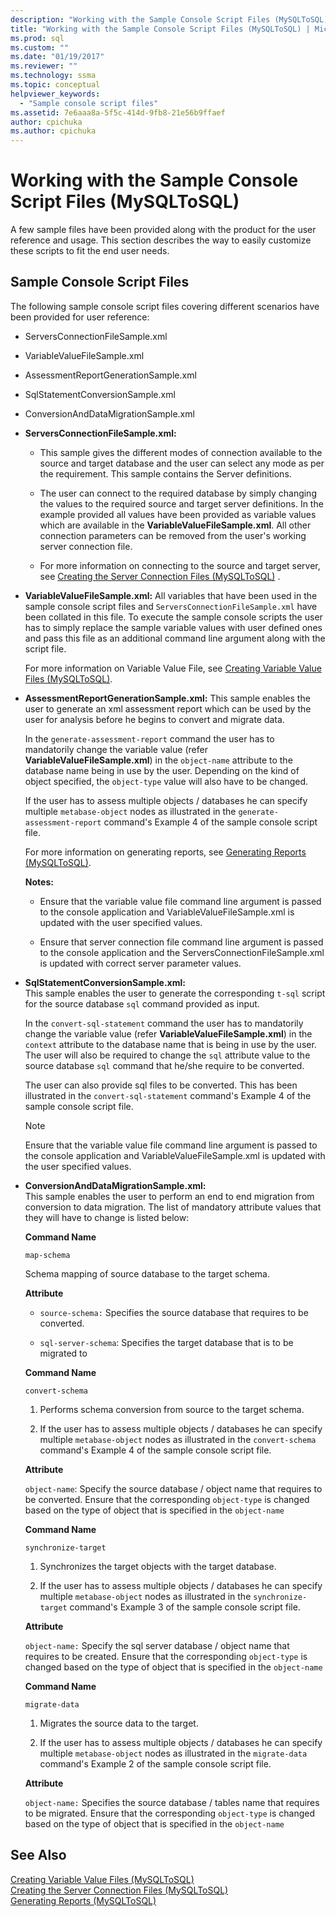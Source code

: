 ```yaml
---
description: "Working with the Sample Console Script Files (MySQLToSQL)"
title: "Working with the Sample Console Script Files (MySQLToSQL) | Microsoft Docs"
ms.prod: sql
ms.custom: ""
ms.date: "01/19/2017"
ms.reviewer: ""
ms.technology: ssma
ms.topic: conceptual
helpviewer_keywords: 
  - "Sample console script files"
ms.assetid: 7e6aaa8a-5f5c-414d-9fb8-21e56b9ffaef
author: cpichuka 
ms.author: cpichuka 
---
```

# Working with the Sample Console Script Files (MySQLToSQL)
A few sample files have been provided along with the product for the user reference and usage. This section describes the way to easily customize these scripts to fit the end user needs.  
  
## Sample Console Script Files  
The following sample console script files covering different scenarios have been provided for user reference:  
  
-   ServersConnectionFileSample.xml  
  
-   VariableValueFileSample.xml  
  
-   AssessmentReportGenerationSample.xml  
  
-   SqlStatementConversionSample.xml  
  
-   ConversionAndDataMigrationSample.xml  
  
-   **ServersConnectionFileSample.xml:**  
  
    -   This sample gives the different modes of connection available to the source and target database and the user can select any mode as per the requirement. This sample contains the Server definitions.  
  
    -   The user can connect to the required database by simply changing the values to the required source and target server definitions. In the example provided all values have been provided as variable values which are available in the **VariableValueFileSample.xml**.  All other connection parameters can be removed from the user's working server connection file.  
  
    -   For more information on connecting to the source and target server, see [Creating the Server Connection Files &#40;MySQLToSQL&#41;](../../ssma/mysql/creating-the-server-connection-files-mysqltosql.md) .  
  
-   **VariableValueFileSample.xml:** All variables that have been used in the sample console script files and `ServersConnectionFileSample.xml` have been collated in this file. To execute the sample console scripts the user has to simply replace the sample variable values with user defined ones and pass this file as an additional command line argument along with the script file.  
  
    For more information on Variable Value File, see [Creating Variable Value Files &#40;MySQLToSQL&#41;](../../ssma/mysql/creating-variable-value-files-mysqltosql.md).  
  
-   **AssessmentReportGenerationSample.xml:** This sample enables the user to generate an xml assessment report which can be used by the user for analysis before he begins to convert and migrate data.  
  
    In the `generate-assessment-report` command the user has to mandatorily change the variable value (refer **VariableValueFileSample.xml**) in the `object-name` attribute to the database name being in use by the user. Depending on the kind of object specified, the `object-type` value will also have to be changed.  
  
    If the user has to assess multiple objects / databases he can specify multiple `metabase-object` nodes as illustrated in the `generate-assessment-report` command's Example 4 of the sample console script file.  
  
    For more information on generating reports, see [Generating Reports &#40;MySQLToSQL&#41;](../../ssma/mysql/generating-reports-mysqltosql.md).  
  
    **Notes:**  
  
    -   Ensure that the variable value file command line argument is passed to the console application and VariableValueFileSample.xml is updated with the user specified values.  
  
    -   Ensure that server connection file command line argument is passed to the console application and the ServersConnectionFileSample.xml is updated with correct server parameter values.  
  
-   **SqlStatementConversionSample.xml:**  
    This sample enables the user to generate the corresponding `t-sql` script for the source database `sql` command provided as input.  
  
    In the `convert-sql-statement` command the user has to mandatorily change the variable value (refer **VariableValueFileSample.xml**) in the `context` attribute to the database name that is being in use by the user. The user will also be required to change the `sql` attribute value to the source database `sql` command that he/she require to be converted.  
  
    The user can also provide sql files to be converted. This has been illustrated in the `convert-sql-statement` command's Example 4 of the sample console script file.  
  
    > [!NOTE]  
    > Ensure that the variable value file command line argument is passed to the console application and VariableValueFileSample.xml is updated with the user specified values.  
  
-   **ConversionAndDataMigrationSample.xml:**  
     This sample enables the user to perform an end to end migration from conversion to data migration. The list of mandatory attribute values that they will have to change is listed below:  
  
    **Command Name**  
  
    `map-schema`  
  
    Schema mapping of source database to the target schema.  
  
    **Attribute**  
  
    -   `source-schema:` Specifies the source database that requires to be converted.  
  
    -   `sql-server-schema`: Specifies the target database that is to be migrated to  
  
    **Command Name**  
  
    `convert-schema`  
  
    1.  Performs schema conversion from source to the target schema.  
  
    2.  If the user has to assess multiple objects / databases he can specify multiple `metabase-object` nodes as illustrated in the `convert-schema` command's Example 4 of the sample console script file.  
  
    **Attribute**  
  
    `object-name`: Specify the source database / object name that requires to be converted. Ensure that the corresponding `object-type` is changed based on the type of object that is specified in the `object-name`  
  
    **Command Name**  
  
    `synchronize-target`  
  
    1.  Synchronizes the target objects with the target database.  
  
    2.  If the user has to assess multiple objects / databases he can specify multiple `metabase-object` nodes as illustrated in the `synchronize-target` command's Example 3 of the sample console script file.  
  
    **Attribute**  
  
    `object-name:` Specify the sql server database / object name that requires to be created. Ensure that the corresponding `object-type` is changed based on the type of object that is specified in the `object-name`  
  
    **Command Name**  
  
    `migrate-data`  
  
    1.  Migrates the source data to the target.  
  
    2.  If the user has to assess multiple objects / databases he can specify multiple `metabase-object` nodes as illustrated in the `migrate-data` command's Example 2 of the sample console script file.  
  
    **Attribute**  
  
    `object-name:` Specifies the source database / tables name that requires to be migrated. Ensure that the corresponding `object-type` is changed based on the type of object that is specified in the `object-name`  
  
## See Also  
[Creating Variable Value Files &#40;MySQLToSQL&#41;](../../ssma/mysql/creating-variable-value-files-mysqltosql.md)  
[Creating the Server Connection Files &#40;MySQLToSQL&#41;](../../ssma/mysql/creating-the-server-connection-files-mysqltosql.md)  
[Generating Reports &#40;MySQLToSQL&#41;](../../ssma/mysql/generating-reports-mysqltosql.md)  
  
